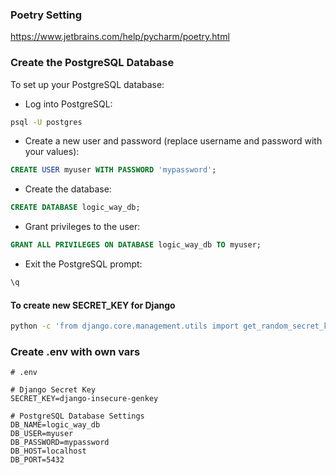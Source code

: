 ### Poetry Setting

https://www.jetbrains.com/help/pycharm/poetry.html

### Create the PostgreSQL Database

To set up your PostgreSQL database:

- Log into PostgreSQL:

``` bash
psql -U postgres
```

- Create a new user and password (replace username and password with your values):

``` sql
CREATE USER myuser WITH PASSWORD 'mypassword';
```
- Create the database:

``` sql
CREATE DATABASE logic_way_db;
```

- Grant privileges to the user:

``` sql
GRANT ALL PRIVILEGES ON DATABASE logic_way_db TO myuser;
```

- Exit the PostgreSQL prompt:

``` bash
\q
```

#### To create new SECRET_KEY for Django

``` bash
python -c 'from django.core.management.utils import get_random_secret_key; print(get_random_secret_key())'
```
### Create .env with own vars

```
# .env

# Django Secret Key
SECRET_KEY=django-insecure-genkey

# PostgreSQL Database Settings
DB_NAME=logic_way_db
DB_USER=myuser
DB_PASSWORD=mypassword
DB_HOST=localhost
DB_PORT=5432
```